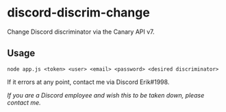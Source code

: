 # discord-discrim-change
Change Discord discriminator via the Canary API v7.

## Usage
`node app.js <token> <user> <email> <password> <desired discriminator>`

If it errors at any point, contact me via Discord Erik#1998.

_If you are a Discord employee and wish this to be taken down, please contact me._
